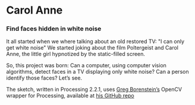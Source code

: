 # Carol Anne
### Find faces hidden in white noise

It all started when we where talking about an old restored TV: "I can only get white noise" We started joking about the film Poltergeist and Carol Anne, the little girl hypnotized by the static-filled screen.

So, this project was born: Can a computer, using computer vision algorithms, detect faces in a TV displaying only white noise? Can a person identify those faces? Let’s see.

The sketch, written in Processing 2.2.1, uses [Greg Borenstein’s](https://twitter.com/atduskgreg) OpenCV wrapper for Processing, available at [his GitHub repo](https://github.com/atduskgreg/opencv-processing)
